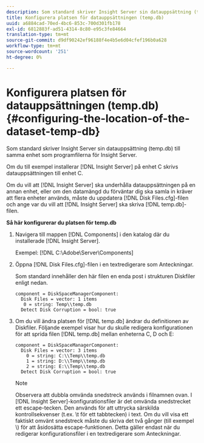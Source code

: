 ```yaml
---
description: Som standard skriver Insight Server sin datauppsättning (temp.db) till samma enhet som programfilerna för Insight Server.
title: Konfigurera platsen för datauppsättningen (temp.db)
uuid: a6884cad-70ed-4bc6-853c-700d301fb178
exl-id: 6812883f-ad51-4314-8c80-e95c3fe84664
translation-type: tm+mt
source-git-commit: d9df90242ef96188f4e4b5e6d04cfef196b0a628
workflow-type: tm+mt
source-wordcount: '251'
ht-degree: 0%

---
```


# Konfigurera platsen för datauppsättningen (temp.db){#configuring-the-location-of-the-dataset-temp-db}

Som standard skriver Insight Server sin datauppsättning (temp.db) till samma enhet som programfilerna för Insight Server.

Om du till exempel installerar [!DNL Insight Server] på enhet C skrivs datauppsättningen till enhet C.

Om du vill att [!DNL Insight Server] ska underhålla datauppsättningen på en annan enhet, eller om den datamängd du förväntar dig ska samla in kräver att flera enheter används, måste du uppdatera [!DNL Disk Files.cfg]-filen och ange var du vill att [!DNL Insight Server] ska skriva [!DNL temp.db]-filen.

**Så här konfigurerar du platsen för temp.db**

1. Navigera till mappen [!DNL Components] i den katalog där du installerade [!DNL Insight Server].

   Exempel: [!DNL C:\Adobe\Server\Components]

1. Öppna [!DNL Disk Files.cfg]-filen i en textredigerare som Anteckningar.

   Som standard innehåller den här filen en enda post i strukturen Diskfiler enligt nedan.

   ```
   component = DiskSpaceManagerComponent:
     Disk Files = vector: 1 items
      0 = string: Temp\\temp.db
     Detect Disk Corruption = bool: true
   ```

1. Om du vill ändra platsen för [!DNL temp.db] ändrar du definitionen av Diskfiler. Följande exempel visar hur du skulle redigera konfigurationen för att sprida filen [!DNL temp.db] mellan enheterna C, D och E:

   ```
   component = DiskSpaceManagerComponent:
     Disk Files = vector: 3 items
       0 = string: C:\\Temp\\temp.db
       1 = string: D:\\Temp\\temp.db
       2 = string: E:\\Temp\\temp.db
     Detect Disk Corruption = bool: true
   ```

   >[!NOTE]
   >
   >Observera att dubbla omvända snedstreck används i filnamnen ovan. I [!DNL Insight Server]-konfigurationsfiler är det omvända snedstrecket ett escape-tecken. Den används för att uttrycka särskilda kontrollsekvenser (t.ex. \t för ett tabbtecken) i text. Om du vill visa ett faktiskt omvänt snedstreck måste du skriva det två gånger (till exempel \\) för att åsidosätta escape-funktionen. Detta gäller endast när du redigerar konfigurationsfiler i en textredigerare som Anteckningar.
